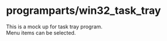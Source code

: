 ﻿programparts/win32_task_tray
====
This is a mock up for task tray program.<br>
Menu items can be selected.<br>
